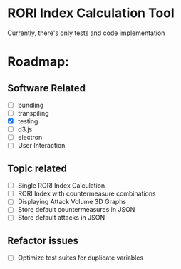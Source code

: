 # RORI Index Calculation Tool

Currently, there's only tests and code implementation

# Roadmap:

## Software Related
- [ ] bundling
- [ ] transpiling
- [X] testing
- [ ] d3.js
- [ ] electron
- [ ] User Interaction

## Topic related
- [ ] Single RORI Index Calculation
- [ ] RORI Index with countermeasure combinations
- [ ] Displaying Attack Volume 3D Graphs
- [ ] Store default countermeasures in JSON
- [ ] Store default attacks in JSON

## Refactor issues
- [ ] Optimize test suites for duplicate variables